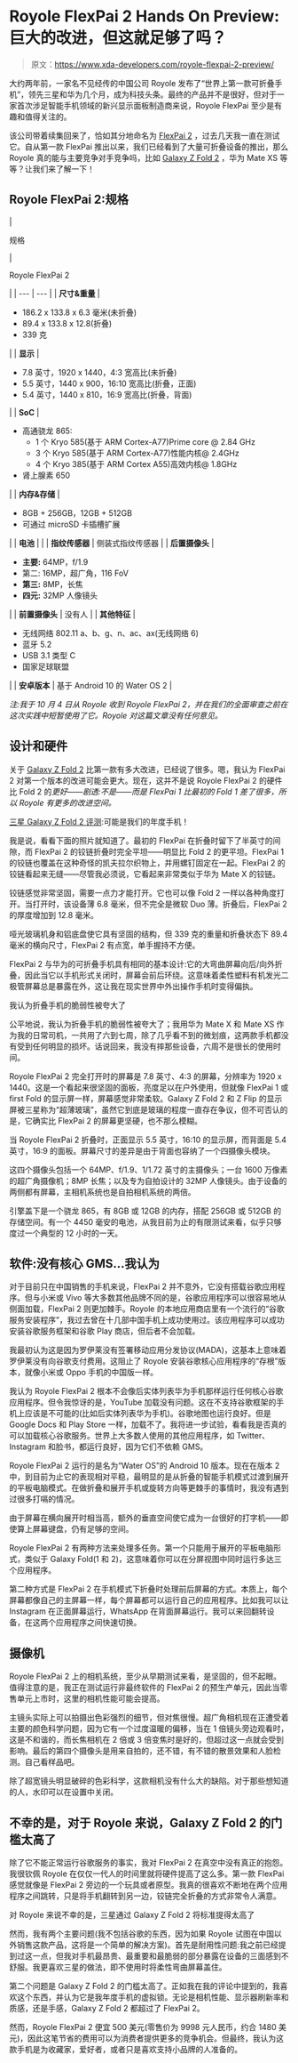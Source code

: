 # Royole FlexPai 2 Hands On Preview:巨大的改进，但这就足够了吗？

> 原文：<https://www.xda-developers.com/royole-flexpai-2-preview/>

大约两年前，一家名不见经传的中国公司 Royole 发布了“世界上第一款可折叠手机”，领先三星和华为几个月，成为科技头条。最终的产品并不是很好，但对于一家首次涉足智能手机领域的新兴显示面板制造商来说，Royole FlexPai 至少是有趣和值得关注的。

该公司带着续集回来了，恰如其分地命名为 [FlexPai 2](https://www.royole.com/us/flexpai) ，过去几天我一直在测试它。自从第一款 FlexPai 推出以来，我们已经看到了大量可折叠设备的推出，那么 Royole 真的能与主要竞争对手竞争吗，比如 [Galaxy Z Fold 2](https://www.xda-developers.com/samsung-galaxy-z-fold-2-review/) ，华为 Mate XS 等等？让我们来了解一下！

## Royole FlexPai 2:规格

| 

规格

 | 

Royole FlexPai 2

 |
| --- | --- |
| **尺寸&重量** | 

*   186.2 x 133.8 x 6.3 毫米(未折叠)
*   89.4 x 133.8 x 12.8(折叠)
*   339 克

 |
| **显示** | 

*   7.8 英寸，1920 x 1440，4:3 宽高比(未折叠)
*   5.5 英寸，1440 x 900，16:10 宽高比(折叠，正面)
*   5.4 英寸，1440 x 810，16:9 宽高比(折叠，背面)

 |
| **SoC** | 

*   高通骁龙 865:
    *   1 个 Kryo 585(基于 ARM Cortex-A77)Prime core @ 2.84 GHz
    *   3 个 Kryo 585(基于 ARM Cortex-A77)性能内核@ 2.4GHz
    *   4 个 Kryo 385(基于 ARM Cortex A55)高效内核@ 1.8GHz
*   肾上腺素 650

 |
| **内存&存储** | 

*   8GB + 256GB，12GB + 512GB
*   可通过 microSD 卡插槽扩展

 |
| **电池** |  |
| **指纹传感器** | 侧装式指纹传感器 |
| **后置摄像头** | 

*   **主要:** 64MP，f/1.9
*   第二: 16MP，超广角，116 FoV
*   **第三:** 8MP，长焦
*   **四元:** 32MP 人像镜头

 |
| **前置摄像头** | 没有人 |
| **其他特征** | 

*   无线网络 802.11 a、b、g、n、ac、ax(无线网络 6)
*   蓝牙 5.2
*   USB 3.1 类型 C
*   国家足球联盟

 |
| **安卓版本** | 基于 Android 10 的 Water OS 2 |

*注:我于 10 月 4 日从 Royole 收到 Royole FlexPai 2，并在我们的全面审查之前在这次实践中短暂使用了它。Royole 对这篇文章没有任何意见。*

## 设计和硬件

关于 [Galaxy Z Fold 2](https://www.xda-developers.com/samsung-galaxy-z-fold-2/) 比第一款有多大改进，已经说了很多。嗯，我认为 FlexPai 2 对第一个版本的改进可能会更大。现在，这并不是说 Royole FlexPai 2 的硬件比 Fold 2 的*更好——剧透:不是——而是 FlexPai 1 比最初的 Fold 1 差了很多，所以 Royole 有更多的改进空间。*

[三星 Galaxy Z Fold 2 评测](https://www.xda-developers.com/samsung-galaxy-z-fold-2-review/):可能是我们的年度手机！

我是说，看看下面的照片就知道了。最初的 FlexPai 在折叠时留下了半英寸的间隙，而 FlexPai 2 的铰链折叠时完全平坦——明显比 Fold 2 的更平坦。FlexPai 1 的铰链也覆盖在这种奇怪的凯夫拉尔织物上，并用螺钉固定在一起。FlexPai 2 的铰链看起来无缝——尽管我必须说，它看起来非常类似于华为 Mate X 的铰链。

铰链感觉非常坚固，需要一点力才能打开。它也可以像 Fold 2 一样以各种角度打开。当打开时，该设备薄 6.8 毫米，但不完全是微软 Duo 薄。折叠后，FlexPai 2 的厚度增加到 12.8 毫米。

哑光玻璃机身和铝底盘使它具有坚固的结构，但 339 克的重量和折叠状态下 89.4 毫米的横向尺寸，FlexPai 2 有点宽，单手握持不方便。

FlexPai 2 与华为的可折叠手机具有相同的基本设计:它的大弯曲屏幕向后/向外折叠，因此当它以手机形式关闭时，屏幕会前后环绕。这意味着柔性塑料有机发光二极管屏幕总是暴露在外，这让我在现实世界中外出操作手机时变得偏执。

我认为折叠手机的脆弱性被夸大了

公平地说，我认为折叠手机的脆弱性被夸大了；我用华为 Mate X 和 Mate XS 作为我的日常司机，一共用了六到七周，除了几乎看不到的微划痕，这两款手机都没有受到任何明显的损坏。话说回来，我没有摔那些设备，六周不是很长的使用时间。

Royole FlexPai 2 完全打开时的屏幕是 7.8 英寸、4:3 的屏幕，分辨率为 1920 x 1440。这是一个看起来很坚固的面板，亮度足以在户外使用，但就像 FlexPai 1 或 first Fold 的显示屏一样，屏幕感觉非常柔软。Galaxy Z Fold 2 和 Z Flip 的显示屏被三星称为“超薄玻璃”，虽然它到底是玻璃的程度一直存在争议，但不可否认的是，它确实比 FlexPai 2 的屏幕更坚硬，也不那么模糊。

当 Royole FlexPai 2 折叠时，正面显示 5.5 英寸，16:10 的显示屏，而背面是 5.4 英寸，16:9 的面板。屏幕尺寸的差异是由于背面也容纳了一个四摄像头模块。

这四个摄像头包括一个 64MP、f/1.9、1/1.72 英寸的主摄像头；一台 1600 万像素的超广角摄像机；8MP 长焦；以及专为自拍设计的 32MP 人像镜头。由于设备的两侧都有屏幕，主相机系统也是自拍相机系统的两倍。

引擎盖下是一个骁龙 865，有 8GB 或 12GB 的内存，搭配 256GB 或 512GB 的存储空间。有一个 4450 毫安的电池，从我目前为止的有限测试来看，似乎只够度过一个典型的 12 小时的一天。

## 软件:没有核心 GMS...我认为

对于目前只在中国销售的手机来说，FlexPai 2 并不意外，它没有搭载谷歌应用程序。但与小米或 Vivo 等大多数其他品牌不同的是，谷歌应用程序可以很容易地从侧面加载，FlexPai 2 则更加棘手。Royole 的本地应用商店里有一个流行的“谷歌服务安装程序”，我过去曾在十几部中国手机上成功使用过。该应用程序可以成功安装谷歌服务框架和谷歌 Play 商店，但后者不会加载。

我最初认为这是因为罗伊莱没有签署移动应用分发协议(MADA)，这基本上意味着罗伊莱没有向谷歌支付费用。这阻止了 Royole 安装谷歌核心应用程序的“存根”版本，就像小米或 Oppo 手机的中国版一样。

我认为 Royole FlexPai 2 根本不会像后实体列表华为手机那样运行任何核心谷歌应用程序。但令我惊讶的是，YouTube 加载没有问题。这在不支持谷歌框架的手机上应该是不可能的(比如后实体列表华为手机)。谷歌地图也运行良好。但是 Google Docs 和 Play Store 一样，加载不了。我将进一步试验，看看我是否真的可以加载核心谷歌服务。世界上大多数人使用的其他应用程序，如 Twitter、Instagram 和脸书，都运行良好，因为它们不依赖 GMS。

Royole FlexPai 2 运行的是名为“Water OS”的 Android 10 版本。现在在版本 2 中，到目前为止它的表现相对平稳，最明显的是从折叠的智能手机模式过渡到展开的平板电脑模式。在做折叠和展开手机或旋转方向等更棘手的事情时，我没有遇到过很多打嗝的情况。

由于屏幕在横向展开时相当高，额外的垂直空间使它成为一台很好的打字机——即使算上屏幕键盘，仍有足够的空间。

Royole FlexPai 2 有两种方法来处理多任务。第一个只能用于展开的平板电脑形式，类似于 Galaxy Fold(1 和 2)，这意味着你可以在分屏视图中同时运行多达三个应用程序。

第二种方式是 FlexPai 2 在手机模式下折叠时处理前后屏幕的方式。本质上，每个屏幕都像自己的主屏幕一样，每个屏幕都可以运行自己的应用程序。比如我可以让 Instagram 在正面屏幕运行，WhatsApp 在背面屏幕运行。我可以来回翻转设备，在这两个应用程序之间快速切换。

## 摄像机

Royole FlexPai 2 上的相机系统，至少从早期测试来看，是坚固的，但不起眼。值得注意的是，我正在测试运行非最终软件的 FlexPai 2 的预生产单元，因此当零售单元上市时，这里的相机性能可能会提高。

主镜头实际上可以拍摄出色彩强烈的细节，但对焦很慢。超广角相机现在正遭受着主要的颜色科学问题，因为它有一个过度温暖的偏移，当在 1 倍镜头旁边观看时，这是不和谐的，而长焦相机在 2 倍或 3 倍变焦时是好的，但超过这一点就会受到影响。最后的第四个摄像头是用来自拍的，还不错，有不错的散景效果和人脸检测。自己看样品吧。

除了超宽镜头明显破碎的色彩科学，这款相机没有什么大的缺陷。对于那些想知道的人，水印可以在设置中关闭。

## 不幸的是，对于 Royole 来说，Galaxy Z Fold 2 的门槛太高了

除了它不能正常运行谷歌服务的事实，我对 FlexPai 2 在真空中没有真正的抱怨。我很钦佩 Royole 在仅仅一代人的时间里就将硬件提高了这么多。第一款 FlexPai 感觉就像是 FlexPai 2 旁边的一个玩具或者原型。我真的很喜欢不断地在两个应用程序之间跳转，只是将手机翻转到另一边，铰链完全折叠的方式非常令人满意。

对 Royole 来说不幸的是，三星通过 Galaxy Z Fold 2 将标准提得太高了

然而，我有两个主要问题(我不包括谷歌的东西，因为如果 Royole 试图在中国以外销售这款产品，这将是一个简单的解决方案)。首先是耐用性问题:我之前已经提到过这一点，但我对手机最昂贵、最重要和最脆弱的部分暴露在设备的三面感到不舒服。我更喜欢三星的做法，即不使用时将柔性弯曲屏幕盖住。

第二个问题是 Galaxy Z Fold 2 的门槛太高了。正如我在我的评论中提到的，我喜欢这个东西，并认为它是我年度手机的虚拟锁。无论是相机性能、显示器刷新率和质感，还是手感，Galaxy Z Fold 2 都超过了 FlexPai 2。

然而，Royole FlexPai 2 便宜 500 美元(零售价为 9998 元人民币，约合 1480 美元)，因此这笔节省的费用可以为消费者提供更多的竞争机会。但最终，我认为这款手机是为收藏家，爱好者，或者只是喜欢支持小品牌的人准备的。
